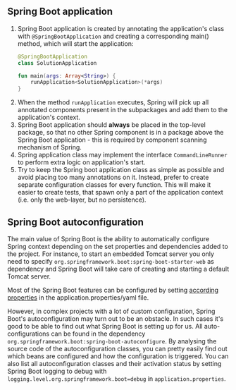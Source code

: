 ## Spring Boot application
1. Spring Boot application is created by annotating the application's class with 
``@SpringBootApplication`` and creating a corresponding main() method, which will start the application:
    ````kotlin
    @SpringBootApplication
    class SolutionApplication
    
    fun main(args: Array<String>) {
        runApplication<SolutionApplication>(*args)
    }
    ````
2. When the method ``runApplication`` executes, Spring will pick up all annotated components present
in the subpackages and add them to the application's context.
3. Spring Boot application should **always** be placed in the top-level package, so that no other Spring
component is in a package above the Spring Boot application - this is required by component scanning
mechanism of Spring.
4. Spring application class may implement the interface ``CommandLineRunner`` to perform extra logic on
application's start.
5. Try to keep the Spring boot application class as simple as possible and avoid placing too many
annotations on it. Instead, prefer to create separate configuration classes for every function. This
will make it easier to create tests, that spawn only a part of the application context (i.e. only
the web-layer, but no persistence).

## Spring Boot autoconfiguration
The main value of Spring Boot is the ability to automatically configure Spring context depending on the
set properties and dependencies added to the project. For instance, to start an embedded Tomcat server
you only need to specify ``org.springframework.boot:spring-boot-starter-web`` as dependency and Spring
Boot will take care of creating and starting a default Tomcat server.

Most of the Spring Boot features can be configured by setting [according properties](https://docs.spring.io/spring-boot/docs/current/reference/html/application-properties.html)
in the application.properties/yaml file.

However, in complex projects with a lot of custom configuration, Spring Boot's autoconfiguration
may turn out to be an obstacle. In such cases it's good to be able to find out what Spring
Boot is setting up for us. All auto-configurations can be found in the dependency 
``org.springframework.boot:spring-boot-autoconfigure``. By analysing the source code of the
autoconfiguration classes, you can pretty easily find out which beans are configured and how
the configuration is triggered.
You can also list all autoconfiguration classes and their activation status by setting Spring
Boot logging to debug with ``logging.level.org.springframework.boot=debug`` in `application.properties`.